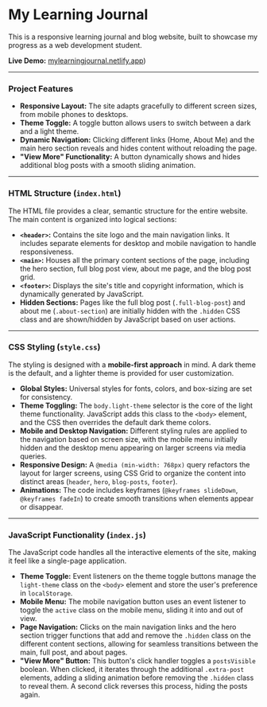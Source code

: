 # My Learning Journal

This is a responsive learning journal and blog website, built to showcase my progress as a web development student.

**Live Demo:** [mylearningjournal.netlify.app](https://minhlearningjournal.netlify.app/))

-----

### Project Features

  * **Responsive Layout:** The site adapts gracefully to different screen sizes, from mobile phones to desktops.
  * **Theme Toggle:** A toggle button allows users to switch between a dark and a light theme.
  * **Dynamic Navigation:** Clicking different links (Home, About Me) and the main hero section reveals and hides content without reloading the page.
  * **"View More" Functionality:** A button dynamically shows and hides additional blog posts with a smooth sliding animation.

-----

### HTML Structure (`index.html`)

The HTML file provides a clear, semantic structure for the entire website. The main content is organized into logical sections:

  * **`<header>`:** Contains the site logo and the main navigation links. It includes separate elements for desktop and mobile navigation to handle responsiveness.
  * **`<main>`:** Houses all the primary content sections of the page, including the hero section, full blog post view, about me page, and the blog post grid.
  * **`<footer>`:** Displays the site's title and copyright information, which is dynamically generated by JavaScript.
  * **Hidden Sections:** Pages like the full blog post (`.full-blog-post`) and about me (`.about-section`) are initially hidden with the `.hidden` CSS class and are shown/hidden by JavaScript based on user actions.

-----

### CSS Styling (`style.css`)

The styling is designed with a **mobile-first approach** in mind. A dark theme is the default, and a lighter theme is provided for user customization.

  * **Global Styles:** Universal styles for fonts, colors, and box-sizing are set for consistency.
  * **Theme Toggling:** The `body.light-theme` selector is the core of the light theme functionality. JavaScript adds this class to the `<body>` element, and the CSS then overrides the default dark theme colors.
  * **Mobile and Desktop Navigation:** Different styling rules are applied to the navigation based on screen size, with the mobile menu initially hidden and the desktop menu appearing on larger screens via media queries.
  * **Responsive Design:** A `@media (min-width: 768px)` query refactors the layout for larger screens, using CSS Grid to organize the content into distinct areas (`header`, `hero`, `blog-posts`, `footer`).
  * **Animations:** The code includes keyframes (`@keyframes slideDown`, `@keyframes fadeIn`) to create smooth transitions when elements appear or disappear.

-----

### JavaScript Functionality (`index.js`)

The JavaScript code handles all the interactive elements of the site, making it feel like a single-page application.

  * **Theme Toggle:** Event listeners on the theme toggle buttons manage the `light-theme` class on the `<body>` element and store the user's preference in `localStorage`.
  * **Mobile Menu:** The mobile navigation button uses an event listener to toggle the `active` class on the mobile menu, sliding it into and out of view.
  * **Page Navigation:** Clicks on the main navigation links and the hero section trigger functions that add and remove the `.hidden` class on the different content sections, allowing for seamless transitions between the main, full post, and about pages.
  * **"View More" Button:** This button's click handler toggles a `postsVisible` boolean. When clicked, it iterates through the additional `.extra-post` elements, adding a sliding animation before removing the `.hidden` class to reveal them. A second click reverses this process, hiding the posts again.
